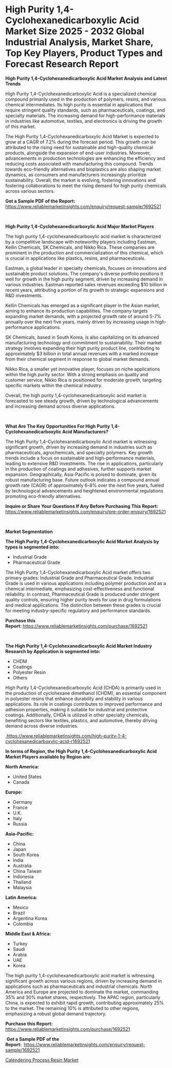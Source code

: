 <p><h1>High Purity 1,4-Cyclohexanedicarboxylic Acid Market Size 2025 - 2032 Global Industrial Analysis, Market Share, Top Key Players, Product Types and Forecast Research Report</h1></p><p><strong>High Purity 1,4-Cyclohexanedicarboxylic Acid Market Analysis and Latest Trends</strong></p>
<p><p>High Purity 1,4-Cyclohexanedicarboxylic Acid is a specialized chemical compound primarily used in the production of polymers, resins, and various chemical intermediates. Its high purity is essential in applications that require stringent quality standards, such as pharmaceuticals, coatings, and specialty materials. The increasing demand for high-performance materials in industries like automotive, textiles, and electronics is driving the growth of this market.</p><p>The High Purity 1,4-Cyclohexanedicarboxylic Acid Market is expected to grow at a CAGR of 7.2% during the forecast period. This growth can be attributed to the rising need for sustainable and high-quality chemical products, alongside the expansion of end-user industries. Moreover, advancements in production technologies are enhancing the efficiency and reducing costs associated with manufacturing this compound. Trends towards eco-friendly alternatives and bioplastics are also shaping market dynamics, as consumers and manufacturers increasingly prioritize sustainability. Overall, the market is evolving, fostering innovations and fostering collaborations to meet the rising demand for high purity chemicals across various sectors.</p></p>
<p><strong>Get a Sample PDF of the Report:&nbsp;</strong> <a href="https://www.reliablemarketinsights.com/enquiry/request-sample/1692521?utm_campaign=3293&utm_medium=2&utm_source=Github&utm_content=ia&utm_term=27032025&utm_id=high-purity-14-cyclohexanedicarboxylic-acid">https://www.reliablemarketinsights.com/enquiry/request-sample/1692521</a></p>
<p>&nbsp;</p>
<p><strong>High Purity 1,4-Cyclohexanedicarboxylic Acid Major Market Players</strong></p>
<p><p>The high purity 1,4-cyclohexanedicarboxylic acid market is characterized by a competitive landscape with noteworthy players including Eastman, Kellin Chemicals, SK Chemicals, and Nikko Rica. These companies are prominent in the production and commercialization of this chemical, which is crucial in applications like plastics, resins, and pharmaceuticals.</p><p>Eastman, a global leader in specialty chemicals, focuses on innovations and sustainable product solutions. The company's diverse portfolio positions it well for growth in the high purity segment, driven by increasing demand in various industries. Eastman reported sales revenues exceeding $10 billion in recent years, attributing a portion of its growth to strategic expansions and R&D investments.</p><p>Kellin Chemicals has emerged as a significant player in the Asian market, aiming to enhance its production capabilities. The company targets expanding market demands, with a projected growth rate of around 5-7% annually over the next five years, mainly driven by increasing usage in high-performance applications.</p><p>SK Chemicals, based in South Korea, is also capitalizing on its advanced manufacturing technology and commitment to sustainability. Their market strategy involves expanding their high purity product line, contributing to approximately $3 billion in total annual revenues with a marked increase from their chemical segment in response to global market demands.</p><p>Nikko Rica, a smaller yet innovative player, focuses on niche applications within the high purity sector. With a strong emphasis on quality and customer service, Nikko Rica is positioned for moderate growth, targeting specific markets within the chemical industry.</p><p>Overall, the high purity 1,4-cyclohexanedicarboxylic acid market is forecasted to see steady growth, driven by technological advancements and increasing demand across diverse applications.</p></p>
<p>&nbsp;</p>
<p><strong>What Are The Key Opportunities For High Purity 1,4-Cyclohexanedicarboxylic Acid Manufacturers?</strong></p>
<p><p>The High Purity 1,4-Cyclohexanedicarboxylic Acid market is witnessing significant growth, driven by increasing demand in industries such as pharmaceuticals, agrochemicals, and specialty polymers. Key growth trends include a focus on sustainable and high-performance materials, leading to extensive R&D investments. The rise in applications, particularly in the production of coatings and adhesives, further supports market expansion. Geographically, Asia-Pacific is poised to dominate, given its robust manufacturing base. Future outlook indicates a compound annual growth rate (CAGR) of approximately 6-8% over the next five years, fueled by technological advancements and heightened environmental regulations promoting eco-friendly alternatives.</p></p>
<p><strong>Inquire or Share Your Questions If Any Before Purchasing This Report:</strong> <a href="https://www.reliablemarketinsights.com/enquiry/pre-order-enquiry/1692521?utm_campaign=3293&utm_medium=2&utm_source=Github&utm_content=ia&utm_term=27032025&utm_id=high-purity-14-cyclohexanedicarboxylic-acid">https://www.reliablemarketinsights.com/enquiry/pre-order-enquiry/1692521</a></p>
<p>&nbsp;</p>
<p><strong>Market Segmentation</strong></p>
<p><strong>The High Purity 1,4-Cyclohexanedicarboxylic Acid Market Analysis by types is segmented into:</strong></p>
<p><ul><li>Industrial Grade</li><li>Pharmaceutical Grade</li></ul></p>
<p><p>The High Purity 1,4-Cyclohexanedicarboxylic Acid market offers two primary grades: Industrial Grade and Pharmaceutical Grade. Industrial Grade is used in various applications including polymer production and as a chemical intermediate, emphasizing cost-effectiveness and functional reliability. In contrast, Pharmaceutical Grade is produced under stringent quality controls, ensuring higher purity levels for use in drug formulations and medical applications. The distinction between these grades is crucial for meeting industry-specific regulatory and performance standards.</p></p>
<p><strong>Purchase this Report:&nbsp;</strong><a href="https://www.reliablemarketinsights.com/purchase/1692521?utm_campaign=3293&utm_medium=2&utm_source=Github&utm_content=ia&utm_term=27032025&utm_id=high-purity-14-cyclohexanedicarboxylic-acid">https://www.reliablemarketinsights.com/purchase/1692521</a></p>
<p>&nbsp;</p>
<p><strong>The High Purity 1,4-Cyclohexanedicarboxylic Acid Market Industry Research by Application is segmented into:</strong></p>
<p><ul><li>CHDM</li><li>Coatings</li><li>Polyester Resin</li><li>Others</li></ul></p>
<p><p>High Purity 1,4-Cyclohexanedicarboxylic Acid (CHDA) is primarily used in the production of cyclohexane dimethanol (CHDM), an essential component in polyester resins that enhance durability and stability in various applications. Its role in coatings contributes to improved performance and adhesion properties, making it suitable for industrial and protective coatings. Additionally, CHDA is utilized in other specialty chemicals, benefiting sectors like textiles, plastics, and automotive, thereby driving demand across diverse industries.</p></p>
<p><a href="https://www.reliablemarketinsights.com/high-purity-1-4-cyclohexanedicarboxylic-acid-r1692521?utm_campaign=3293&utm_medium=2&utm_source=Github&utm_content=ia&utm_term=27032025&utm_id=high-purity-14-cyclohexanedicarboxylic-acid">&nbsp;https://www.reliablemarketinsights.com/high-purity-1-4-cyclohexanedicarboxylic-acid-r1692521</a></p>
<p><strong>In terms of Region, the High Purity 1,4-Cyclohexanedicarboxylic Acid Market Players available by Region are:</strong></p>
<p>
    <p> <strong> North America: </strong>
        <ul>
            <li>United States</li>
            <li>Canada</li>
        </ul>
        </p> 
    <p> <strong> Europe: </strong>
        <ul>
            <li>Germany</li>
            <li>France</li>
            <li>U.K.</li>
            <li>Italy</li>
            <li>Russia</li>
        </ul>
        </p> 
    <p> <strong> Asia-Pacific: </strong>
        <ul>
            <li>China</li>
            <li>Japan</li>
            <li>South Korea</li>
            <li>India</li>
            <li>Australia</li>
            <li>China Taiwan</li>
            <li>Indonesia</li>
            <li>Thailand</li>
            <li>Malaysia</li>
        </ul>
        </p> 
    <p> <strong> Latin America: </strong>
        <ul>
            <li>Mexico</li>
            <li>Brazil</li>
            <li>Argentina Korea</li>
            <li>Colombia</li>
        </ul>
        </p> 
    <p> <strong> Middle East & Africa: </strong>
        <ul>
            <li>Turkey</li>
            <li>Saudi</li>
            <li>Arabia</li>
            <li>UAE</li>
            <li>Korea</li>
        </ul>
    </p>
    </p>
<p><p>The high purity 1,4-cyclohexanedicarboxylic acid market is witnessing significant growth across various regions, driven by increasing demand in applications such as pharmaceuticals and industrial chemicals. North America and Europe are projected to dominate the market, commanding 35% and 30% market shares, respectively. The APAC region, particularly China, is expected to exhibit rapid growth, contributing approximately 25% to the market. The remaining 10% is attributed to other regions, emphasizing a robust global demand trajectory.</p></p>
<p><strong>Purchase this Report: </strong><a href="https://www.reliablemarketinsights.com/purchase/1692521?utm_campaign=3293&utm_medium=2&utm_source=Github&utm_content=ia&utm_term=27032025&utm_id=high-purity-14-cyclohexanedicarboxylic-acid">https://www.reliablemarketinsights.com/purchase/1692521</a></p>
<p>&nbsp;<strong>Get a Sample PDF of the Report:&nbsp;&nbsp;</strong><a href="https://www.reliablemarketinsights.com/enquiry/request-sample/1692521?utm_campaign=3293&utm_medium=2&utm_source=Github&utm_content=ia&utm_term=27032025&utm_id=high-purity-14-cyclohexanedicarboxylic-acid">https://www.reliablemarketinsights.com/enquiry/request-sample/1692521</a></p>
<p><strong></strong></p>
<p><p><a href="https://github.com/iquiseeboli/Market-Research-Report-List-1/blob/main/calendering-process-resin-market.md?utm_campaign=3293&utm_medium=2&utm_source=Github&utm_content=ia&utm_term=27032025&utm_id=high-purity-14-cyclohexanedicarboxylic-acid">Calendering Process Resin Market</a></p></p>